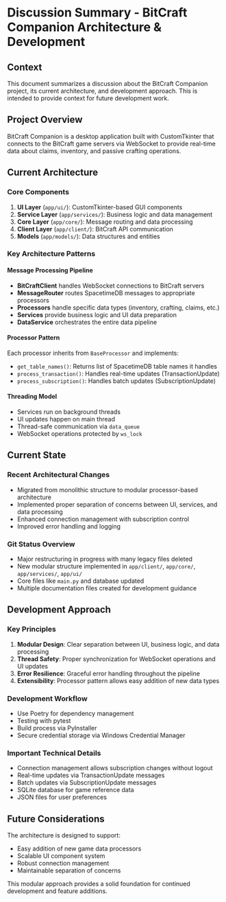# Discussion Summary - BitCraft Companion Architecture & Development

## Context
This document summarizes a discussion about the BitCraft Companion project, its current architecture, and development approach. This is intended to provide context for future development work.

## Project Overview
BitCraft Companion is a desktop application built with CustomTkinter that connects to the BitCraft game servers via WebSocket to provide real-time data about claims, inventory, and passive crafting operations.

## Current Architecture

### Core Components
1. **UI Layer** (`app/ui/`): CustomTkinter-based GUI components
2. **Service Layer** (`app/services/`): Business logic and data management  
3. **Core Layer** (`app/core/`): Message routing and data processing
4. **Client Layer** (`app/client/`): BitCraft API communication
5. **Models** (`app/models/`): Data structures and entities

### Key Architecture Patterns

#### Message Processing Pipeline
- **BitCraftClient** handles WebSocket connections to BitCraft servers
- **MessageRouter** routes SpacetimeDB messages to appropriate processors
- **Processors** handle specific data types (inventory, crafting, claims, etc.)
- **Services** provide business logic and UI data preparation
- **DataService** orchestrates the entire data pipeline

#### Processor Pattern
Each processor inherits from `BaseProcessor` and implements:
- `get_table_names()`: Returns list of SpacetimeDB table names it handles
- `process_transaction()`: Handles real-time updates (TransactionUpdate)
- `process_subscription()`: Handles batch updates (SubscriptionUpdate)

#### Threading Model
- Services run on background threads
- UI updates happen on main thread
- Thread-safe communication via `data_queue`
- WebSocket operations protected by `ws_lock`

## Current State

### Recent Architectural Changes
- Migrated from monolithic structure to modular processor-based architecture
- Implemented proper separation of concerns between UI, services, and data processing
- Enhanced connection management with subscription control
- Improved error handling and logging

### Git Status Overview
- Major restructuring in progress with many legacy files deleted
- New modular structure implemented in `app/client/`, `app/core/`, `app/services/`, `app/ui/`
- Core files like `main.py` and database updated
- Multiple documentation files created for development guidance

## Development Approach

### Key Principles
1. **Modular Design**: Clear separation between UI, business logic, and data processing
2. **Thread Safety**: Proper synchronization for WebSocket operations and UI updates
3. **Error Resilience**: Graceful error handling throughout the pipeline
4. **Extensibility**: Processor pattern allows easy addition of new data types

### Development Workflow
- Use Poetry for dependency management
- Testing with pytest
- Build process via PyInstaller
- Secure credential storage via Windows Credential Manager

### Important Technical Details
- Connection management allows subscription changes without logout
- Real-time updates via TransactionUpdate messages
- Batch updates via SubscriptionUpdate messages
- SQLite database for game reference data
- JSON files for user preferences

## Future Considerations
The architecture is designed to support:
- Easy addition of new game data processors
- Scalable UI component system
- Robust connection management
- Maintainable separation of concerns

This modular approach provides a solid foundation for continued development and feature additions.